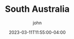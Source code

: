 ---
date: 2023-03-11T11:55:00-04:00
title: "South Australia"
ab: "SA"
seo_title: "Contact South Australia Senators and Member of parliament"
description: Contact South Australia representatives
author: john
url: /south-australia/
flag: seal.png
weight: 1
---